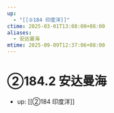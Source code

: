 ```yaml
---
up:
  - "[[②184 印度洋]]"
ctime: 2025-03-01T13:08:00+08:00
aliases:
  - 安达曼海
mtime: 2025-09-09T12:37:06+08:00
---
```


# ②184.2 安达曼海

- up: [[②184 印度洋]]
